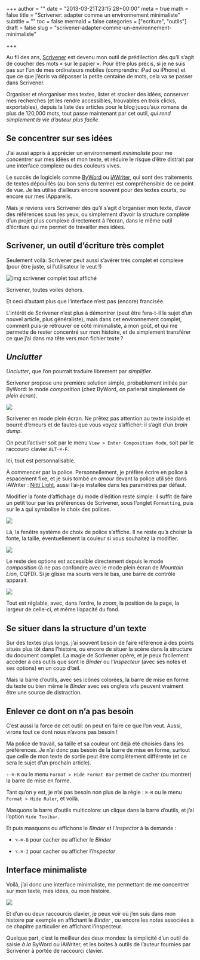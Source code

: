 +++
author = ""
date = "2013-03-21T23:15:28+00:00"
meta = true
math = false
title = "Scrivener: adapter comme un environnement minimaliste"
subtitle = ""
toc = false
mermaid = false
categories = ["ecriture", "outils"]
draft = false
slug = "scrivener-adapter-comme-un-environnement-minimaliste"

+++

Au fil des ans, [Scrivener](https://www.literatureandlatte.com/scrivener.php) est devenu mon outil de prédilection dès qu’il s’agit de coucher des mots « sur le papier ». Pour être plus précis, si je ne suis pas sur l’un de mes ordinateurs mobiles (comprendre: iPad ou iPhone) et que ce que j’écris va dépasser la petite centaine de mots, cela va se passer dans Scrivener.

Organiser et réorganiser mes textes, lister et stocker des idées, conserver mes recherches (et les rendre accessibles, trouvables en trois clicks, exportables), depuis la liste des articles pour le blog jusqu’aux romans de plus de 120,000 mots, tout passe maintenant par cet outil, _qui rend simplement la vie d’auteur plus facile_.

## Se concentrer sur ses idées

J’ai aussi appris à apprécier un environnement _minimaliste_ pour me concentrer sur mes idées et mon texte, et réduire le risque d’être distrait par une interface complexe ou des couleurs vives.

Le succès de logiciels comme [ByWord](https://bywordapp.com/) ou [iAWriter](https://www.iawriter.com/mac/), qui sont des traitements de textes dépouillés (au bon sens du terme) est compréhensible de ce point de vue. Je les utilise d’ailleurs encore souvent pour des textes courts, ou encore sur mes iAppareils.

Mais je reviens vers Scrivener dès qu’il s’agit d’organiser mon texte, d’avoir des références sous les yeux, ou simplement d’avoir la structure complète d’un projet plus complexe directement à l’écran, dans le même outil d’écriture qui me permet de travailler mes idées.

## Scrivener, un outil d’écriture très complet

Seulement voilà: Scrivener peut aussi s’avérer très complet et complexe (pour être juste, si l’utilisateur le veut !)


![img scrivener complet tout affiché](https://turbo.cyrilvallee.net/scrivener_master_cplx.png) 

<div class="img-cap">
  Scrivener, toutes voiles dehors.&nbsp;<span class="img-cred"><a href="https://cyrilvallee.net/copyright/"></a></span>
</div>

<div class="img-exif">
</div></p> 

Et ceci d’autant plus que l’interface n’est pas (encore) francisée.

L’intérêt de Scrivener n’est plus à démontrer (peut être fera-t-il le sujet d’un nouvel article, plus généraliste), mais dans cet environnement complet, comment puis-je retrouver ce côté minimaliste, à mon goût, et qui me permette de rester concentré sur mon histoire, et de simplement transférer ce que j’ai dans ma tête vers mon fichier texte ?

## _Unclutter_

_Unclutter_, que l’on pourrait traduire librement par _simplifier_.

Scrivener propose une première solution simple, probablement initiée par ByWord: le mode _composition_ (chez ByWord, on parlerait simplement de _plein écran_).


![](https://turbo.cyrilvallee.net/scrivener_fullscreen.png) 

<div class="img-cap">
  Scrivener en mode plein écran. Ne prêtez pas attention au texte insipide et bourré d’erreurs et de fautes que vous voyez s’afficher: il s’agit d’un <em>brain dump</em>.&nbsp;<span class="img-cred"><a href="https://cyrilvallee.net/copyright/"></a></span>
</div>

<div class="img-exif">
</div></p> 

On peut l’activer soit par le menu `View > Enter Composition Mode`, soit par le raccourci clavier `ALT-⌘-F`.

Ici, tout est personnalisable.

À commencer par la police. Personnellement, je préfère écrire en police à espacement fixe, et je suis tombé _en amour_ devant la police utilisée dans iAWriter : [Nitti Light](https://www.boldmonday.com/en/nitti_overview), aussi l’ai-je installée dans les paramètres par défaut.

Modifier la fonte d’affichage du mode d’édition reste simple: il suffit de faire un petit tour par les préférences de Scrivener, sous l’onglet `Formatting`, puis sur le `A` qui symbolise le choix des polices.

![](https://turbo.cyrilvallee.net/scriv_pref_police_1.png)

Là, la fenêtre système de choix de police s’affiche. Il ne reste qu’à choisir la fonte, la taille, éventuellement la couleur si vous souhaitez la modifier.

![](https://turbo.cyrilvallee.net/scriv_pref_police_2.png)

Le reste des options est accessible directement depuis le mode _composition_ (à ne pas confondre avec le mode plein écran de _Mountain Lion_, CQFD). Si je glisse ma souris vers le bas, une barre de contrôle apparait.

![](https://turbo.cyrilvallee.net/scriv_fullscreen_options.png)

Tout est réglable, avec, dans l’ordre, le _zoom_, la position de la page, la largeur de celle-ci, et même l’opacité du fond.

## Se situer dans la structure d’un texte

Sur des textes plus longs, j’ai souvent besoin de faire référence à des points situés plus tôt dans l’histoire, ou encore de situer la scène dans la structure du document complet. La magie de Scrivener opère, et je peux facilement accéder à ces outils que sont le _Binder_ ou l&#8217;_Inspecteur_ (avec ses notes et ses options) en un coup d’œil.

Mais la barre d’outils, avec ses icônes colorées, la barre de mise en forme du texte ou bien même le _Binder_ avec ses onglets vifs peuvent vraiment être une source de distraction.

## Enlever ce dont on n’a pas besoin

C’est aussi la force de cet outil: on peut en faire ce que l’on veut. Aussi, virons tout ce dont nous n’avons pas besoin !

Ma police de travail, sa taille et sa couleur ont déjà été choisies dans les préférences. Je n’ai donc pas besoin de la barre de mise en forme, surtout que celle de mon texte de sortie peut être complètement différente (et ce sera le sujet d’un prochain article).

`⇧-⌘-R` ou le menu `Format > Hide Format Bar` permet de cacher (ou montrer) la barre de mise en forme.

Tant qu’on y est, je n’ai pas besoin non plus de la règle : `⌘-R` ou le menu `Format > Hide Ruler`, et voilà.

Masquons la barre d’outils multicolore: un clique dans la barre d’outils, et j’ai l’option `Hide Toolbar`.

Et puis masquons ou affichons le _Binder_ et l&#8217;_Inspector_ à la demande :

  * `⌥-⌘-B` pour cacher ou afficher le _Binder_

  * `⌥-⌘-I` pour cacher ou afficher l&#8217;_Inspector_

## Interface minimaliste

Voilà, j’ai donc une interface minimaliste, me permettant de me concentrer sur mon texte, mes idées, ou mon histoire.

![](https://turbo.cyrilvallee.net/scrivener_mnml.png)

Et d’un ou deux raccourcis clavier, je peux voir où j’en suis dans mon histoire par exemple en affichant le _Binder_ , ou encore les notes associées à ce chapitre particulier en affichant l’inspecteur.

Quelque part, c’est le meilleur des deux mondes: la simplicité d’un outil de saisie _à la_ ByWord ou iAWriter, et les boites à outils de l’auteur fournies par Scrivener à portée de raccourci clavier.